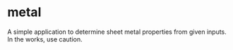 metal
=====

A simple application to determine sheet metal properties from given inputs.
In the works, use caution.
